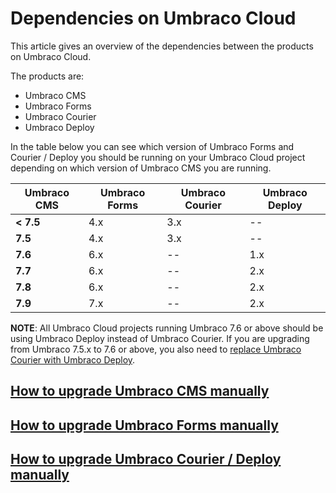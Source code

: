 # Dependencies on Umbraco Cloud

This article gives an overview of the dependencies between the products on Umbraco Cloud.

The products are: 

* Umbraco CMS
* Umbraco Forms
* Umbraco Courier
* Umbraco Deploy

In the table below you can see which version of Umbraco Forms and Courier / Deploy you should be running on your Umbraco Cloud project depending on which version of Umbraco CMS you are running.

|Umbraco CMS   |Umbraco Forms   |Umbraco Courier   |Umbraco Deploy   |
|--------------|----------------|------------------|-----------------|
|**< 7.5**     |4.x             |3.x               |--               |
|**7.5**       |4.x             |3.x               |--               |
|**7.6**       |6.x             |--                |1.x              |
|**7.7**       |6.x             |--                |2.x              |
|**7.8**       |6.x             |--                |2.x              |
|**7.9**       |7.x             |--                |2.x              |

**NOTE**: All Umbraco Cloud projects running Umbraco 7.6 or above should be using Umbraco Deploy instead of Umbraco Courier. If you are upgrading from Umbraco 7.5.x to 7.6 or above, you also need to [replace Umbraco Courier with Umbraco Deploy](../Moving-from-Courier-to-Deploy).

## [How to upgrade Umbraco CMS manually](../Manual-upgrades/Manual-CMS-upgrade.md)

## [How to upgrade Umbraco Forms manually](https://our.umbraco.org/documentation/Add-ons/UmbracoForms/Installation/ManualUpgrade)

## [How to upgrade Umbraco Courier / Deploy manually](/Manual-upgrades/Manual-Deploy-and-Courier-Upgrade)